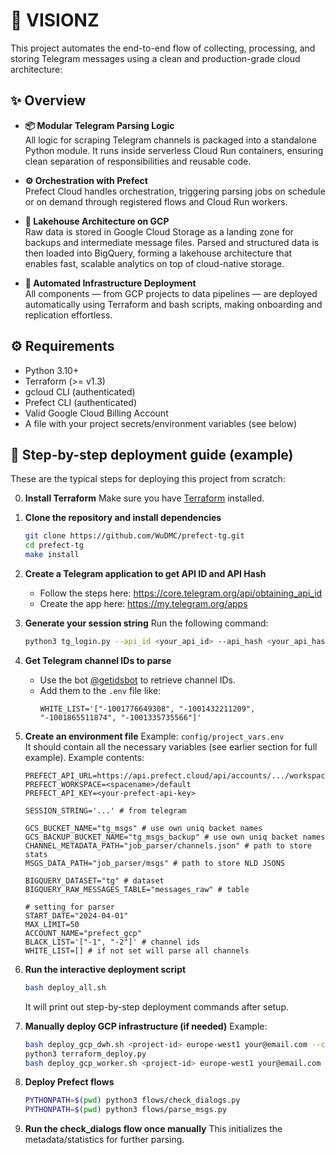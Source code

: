 # 🚀 VISIONZ

This project automates the end-to-end flow of collecting, processing, and storing Telegram messages using a clean and production-grade cloud architecture:

## ✨ Overview

- **📦 Modular Telegram Parsing Logic**  
  All logic for scraping Telegram channels is packaged into a standalone Python module. It runs inside serverless Cloud Run containers, ensuring clean separation of responsibilities and reusable code.

- **⚙️ Orchestration with Prefect**  
  Prefect Cloud handles orchestration, triggering parsing jobs on schedule or on demand through registered flows and Cloud Run workers.

- **💾 Lakehouse Architecture on GCP**  
  Raw data is stored in Google Cloud Storage as a landing zone for backups and intermediate message files. Parsed and structured data is then loaded into BigQuery, forming a lakehouse architecture that enables fast, scalable analytics on top of cloud-native storage.

- **🚀 Automated Infrastructure Deployment**  
  All components — from GCP projects to data pipelines — are deployed automatically using Terraform and bash scripts, making onboarding and replication effortless.

## ⚙️ Requirements

- Python 3.10+
- Terraform (>= v1.3)
- gcloud CLI (authenticated)
- Prefect CLI (authenticated)
- Valid Google Cloud Billing Account
- A file with your project secrets/environment variables (see below)

## 🧪 Step-by-step deployment guide (example)

These are the typical steps for deploying this project from scratch:

0. **Install Terraform**
   Make sure you have [Terraform](https://developer.hashicorp.com/terraform/downloads) installed.

1. **Clone the repository and install dependencies**
   ```bash
   git clone https://github.com/WuDMC/prefect-tg.git
   cd prefect-tg
   make install
   ```

2. **Create a Telegram application to get API ID and API Hash**
   - Follow the steps here: https://core.telegram.org/api/obtaining_api_id
   - Create the app here: https://my.telegram.org/apps

3. **Generate your session string**
   Run the following command:
   ```bash
   python3 tg_login.py --api_id <your_api_id> --api_hash <your_api_hash>
   ```

4. **Get Telegram channel IDs to parse**
   - Use the bot [@getidsbot](https://t.me/getidsbot) to retrieve channel IDs.
   - Add them to the `.env` file like:
     ```env
     WHITE_LIST='["-1001776649308", "-1001432211209", "-1001865511874", "-1001335735566"]'
     ```
     

5. **Create an environment file**
   Example: `config/project_vars.env`  
   It should contain all the necessary variables (see earlier section for full example).
   Example contents:

    ```env
    PREFECT_API_URL=https://api.prefect.cloud/api/accounts/.../workspaces/...
    PREFECT_WORKSPACE=<spacename>/default
    PREFECT_API_KEY=<your-prefect-api-key>
    
    SESSION_STRING='...' # from telegram 
    
    GCS_BUCKET_NAME="tg_msgs" # use own uniq backet names
    GCS_BACKUP_BUCKET_NAME="tg_msgs_backup" # use own uniq backet names
    CHANNEL_METADATA_PATH="job_parser/channels.json" # path to store stats
    MSGS_DATA_PATH="job_parser/msgs" # path to store NLD JSONS 
    
    BIGQUERY_DATASET="tg" # dataset
    BIGQUERY_RAW_MESSAGES_TABLE="messages_raw" # table
    
    # setting for parser
    START_DATE="2024-04-01"
    MAX_LIMIT=50
    ACCOUNT_NAME="prefect_gcp"
    BLACK_LIST='["-1", "-2"]' # channel ids
    WHITE_LIST=[] # if not set will parse all channels
    ```

7. **Run the interactive deployment script**
   ```bash
   bash deploy_all.sh
   ```

   It will print out step-by-step deployment commands after setup.

8. **Manually deploy GCP infrastructure (if needed)**
   Example:
   ```bash
   bash deploy_gcp_dwh.sh <project-id> europe-west1 your@email.com --create <billing-id>
   python3 terraform_deploy.py
   bash deploy_gcp_worker.sh <project-id> europe-west1 your@email.com
   ```

9. **Deploy Prefect flows**
   ```bash
   PYTHONPATH=$(pwd) python3 flows/check_dialogs.py
   PYTHONPATH=$(pwd) python3 flows/parse_msgs.py
   ```

10. **Run the check_dialogs flow once manually**
   This initializes the metadata/statistics for further parsing.


